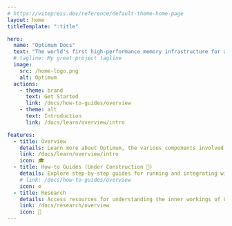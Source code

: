 ```yaml
---
# https://vitepress.dev/reference/default-theme-home-page
layout: home
titleTemplate: ":title"

hero:
  name: "Optimum Docs"
  text: "The world's first high-performance memory infrastructure for any blockchain."
  # tagline: My great project tagline
  image:
    src: /home-logo.png
    alt: Optimum
  actions:
    - theme: brand
      text: Get Started
      link: /docs/how-to-guides/overview
    - theme: alt
      text: Introduction
      link: /docs/learn/overview/intro

features:
  - title: Overview
    details: Learn more about Optimum, the various components involved, and how it could benefit your project.
    link: /docs/learn/overview/intro
    icon: 🎓
  - title: How-to Guides (Under Construction 🚧)
    details: Explore step-by-step guides for running and integrating with various types of nodes, how to read and write data, and how to gossip.
    # link: /docs/how-to-guides/overview
    icon: ⚙️
  - title: Research
    details: Access resources for understanding the inner workings of Optimum and the research behind the technology.
    link: /docs/research/overview
    icon: 🔎
---
```

